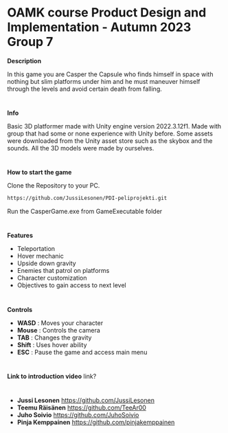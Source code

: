 # OAMK course Product Design and Implementation - Autumn 2023 Group 7

**Description**

In this game you are Casper the Capsule who finds himself in space with nothing but slim 
platforms under him and he must maneuver himself through the levels and avoid certain death from falling.
# 
 **Info**

Basic 3D platformer made with Unity engine version 2022.3.12f1.
Made with group that had some or none experience with Unity before.
Some assets were downloaded from the Unity asset store such as the skybox
and the sounds. All the 3D models were made by ourselves.
# 
**How to start the game**

Clone the Repository to your PC.
```bash
https://github.com/JussiLesonen/PDI-peliprojekti.git
```
Run the CasperGame.exe from GameExecutable folder

# 
 **Features**

- Teleportation
- Hover mechanic
- Upside down gravity
- Enemies that patrol on platforms
- Character customization
- Objectives to gain access to next level

#
**Controls**

- **WASD** : Moves your character
- **Mouse** : Controls the camera
- **TAB** : Changes the gravity
- **Shift** : Uses hover ability
- **ESC** : Pause the game and access main menu

#
**Link to introduction video**
link?

#
- **Jussi Lesonen** https://github.com/JussiLesonen
- **Teemu Räisänen** https://github.com/TeeAr00
- **Juho Soivio** https://github.com/JuhoSoivio
- **Pinja Kemppainen** https://github.com/pinjakemppainen
